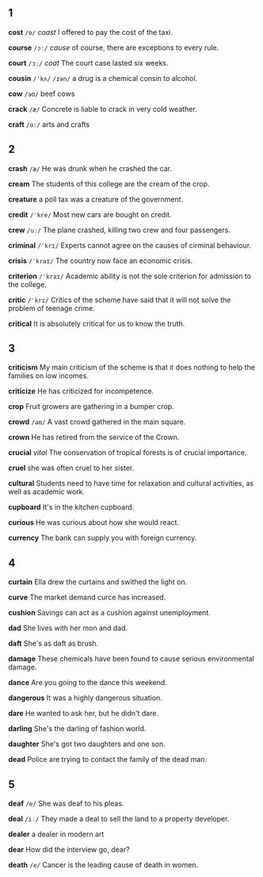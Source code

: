 ## 1
**cost**
`/ɒ/`
*coast*
I offered to pay the cost of the taxi.









**course**
`/ɔː/`
*cause*
of course, there are exceptions to every rule.

**court**
`/ɔː/`
*coat*
The court case lasted six weeks.

**cousin**
`/ˈkʌ/` `/zən/`
a drug is a chemical consin to alcohol.

**cow**
`/aʊ/`
beef cows

**crack**
`/æ/`
Concrete is liable to crack in very cold weather.

**craft**
`/ɑː/`
arts and crafts

## 2
**crash**
`/æ/`
He was drunk when he crashed the car.

**cream**
The students of this college are the cream of the crop.

**creature**
a poll tax was a creature of the government.

**credit**
`/ˈkre/`
Most new cars are bought on credit.

**crew**
`/uː/`
The plane crashed, killing two crew and four passengers.

**criminal**
`/ˈkrɪ/`
Experts cannot agree on the causes of cirminal behaviour.

**crisis**
`/ˈkraɪ/`
The country now face an economic crisis.

**criterion**
`/ˈkraɪ/`
Academic ability is not the sole criterion for admission to the college.

**critic**
`/ˈkrɪ/`
Critics of the scheme have said that it will not solve the problem of teenage crime.

**critical**
It is absolutely critical for us to know the truth.

## 3
**criticism**
My main criticism of the scheme is that it does nothing to help the families on low incomes.

**criticize**
He has criticized for incompetence.

**crop**
Fruit growers are gathering in a bumper crop.

**crowd**
`/aʊ/`
A vast crowd gathered in the main square.

**crown**
He has retired from the service of the Crown.

**crucial**
*vital*
The conservation of tropical forests is of crucial importance.

**cruel**
she was often cruel to her sister.

**cultural**
Students need to have time for relaxation and cultural activities, as well as academic work.

**cupboard**
It's in the kitchen cupboard.

**curious**
He was curious about how she would react.

**currency**
The bank can supply you with foreign currency.

## 4
**curtain**
Ella drew the curtains and swithed the light on.

**curve**
The market demand curce has increased.

**cushion**
Savings can act as a cushion against unemployment.

**dad**
She lives with her mon and dad.

**daft**
She's as daft as brush.

**damage**
These chemicals have been found to cause serious environmental damage.

**dance**
Are you going to the dance this weekend.

**dangerous**
It was a highly dangerous situation.

**dare**
He wanted to ask her, but he  didn't dare.

**darling**
She's the darling of fashion world.

**daughter**
She's got two daughters and one son.

**dead**
Police are trying to contact the family of the dead man.

## 5
**deaf**
`/e/`
She was deaf to his pleas.

**deal**
`/iː/`
They made a deal to sell the land to a property developer.

**dealer**
a dealer in modern art

**dear**
How did the interview go, dear?

**death**
`/e/`
Cancer is the leading cause of death in women.